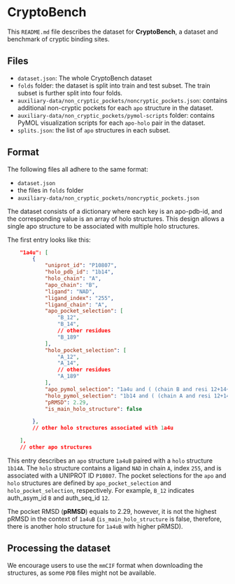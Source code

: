 # CryptoBench
This `README.md` file describes the dataset for **CryptoBench**, a dataset and benchmark of cryptic binding sites.

## Files
- `dataset.json`: The whole CryptoBench dataset
- `folds` folder: the dataset is split into train and test subset. The train subset is further split into four folds.
- `auxiliary-data/non_cryptic_pockets/noncryptic_pockets.json`: contains additional non-cryptic pockets for each `apo` structure in the dataset. 
- `auxiliary-data/non_cryptic_pockets/pymol-scripts` folder: contains PyMOL visualization scripts for each `apo-holo` pair in the dataset. 
- `splits.json`: the list of `apo` structures in each subset.

## Format
The following files all adhere to the same format: 
- `dataset.json`
- the files in `folds` folder
- `auxiliary-data/non_cryptic_pockets/noncryptic_pockets.json`

The dataset consists of a dictionary where each key is an apo-pdb-id, and the corresponding value is an array of holo structures. This design allows a single apo structure to be associated with multiple holo structures.

The first entry looks like this:
```json
    "1a4u": [
        {
            "uniprot_id": "P10807",
            "holo_pdb_id": "1b14",
            "holo_chain": "A",
            "apo_chain": "B",
            "ligand": "NAD",
            "ligand_index": "255",
            "ligand_chain": "A",
            "apo_pocket_selection": [
                "B_12",
                "B_14",
                // other residues
                "B_189"
            ],
            "holo_pocket_selection": [
                "A_12",
                "A_14",
                // other residues
                "A_189"
            ],
            "apo_pymol_selection": "1a4u and ( (chain B and resi 12+14+15+16+17+18+37+38+62+63+64+65+91+92+93+102+106+136+137+138+151+155+181+182+183+184+186+187+188+189) )",
            "holo_pymol_selection": "1b14 and ( (chain A and resi 12+14+15+16+17+18+37+38+62+63+64+65+91+92+93+102+106+136+137+138+151+155+181+182+183+184+186+187+188+189) )",
            "pRMSD": 2.29,
            "is_main_holo_structure": false

        },
        // other holo structures associated with 1a4u

    ],
    // other apo structures
```
This entry describes an `apo` structure `1a4uB` paired with a `holo` structure `1b14A`. The `holo` structure contains a ligand `NAD` in chain `A`, index `255`, and is associated with a UNIPROT ID `P10807`. The pocket selections for the `apo` and `holo` structures are defined by `apo_pocket_selection` and `holo_pocket_selection`, respectively. For example, `B_12` indicates auth_asym_id `B` and auth_seq_id `12`. 

The pocket RMSD (**pRMSD**) equals to 2.29, however, it is not the highest pRMSD in the context of `1a4uB` (`is_main_holo_structure` is false, therefore, there is another holo structure for `1a4uB` with higher pRMSD).

## Processing the dataset
We encourage users to use the `mmCIF` format when downloading the structures, as some `PDB` files might not be available.